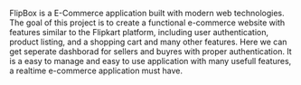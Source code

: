FlipBox is a E-Commerce application built with modern web technologies. 
The goal of this project is to create a functional e-commerce website with features similar to the Flipkart platform, including user authentication, product listing, and a shopping cart and many other features.
Here we can get seperate dashborad for sellers and buyres with proper authentication. 
It is a easy to manage and easy to use application with many usefull features, a realtime e-commerce application must have.
